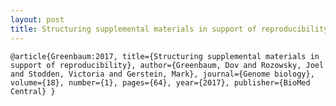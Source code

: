 ```yaml
---
layout: post
title: Structuring supplemental materials in support of reproducibility
---
```



`@article{Greenbaum:2017,
  title={Structuring supplemental materials in support of reproducibility},
  author={Greenbaum, Dov and Rozowsky, Joel and Stodden, Victoria and Gerstein, Mark},
  journal={Genome biology},
  volume={18},
  number={1},
  pages={64},
  year={2017},
  publisher={BioMed Central}
}`


